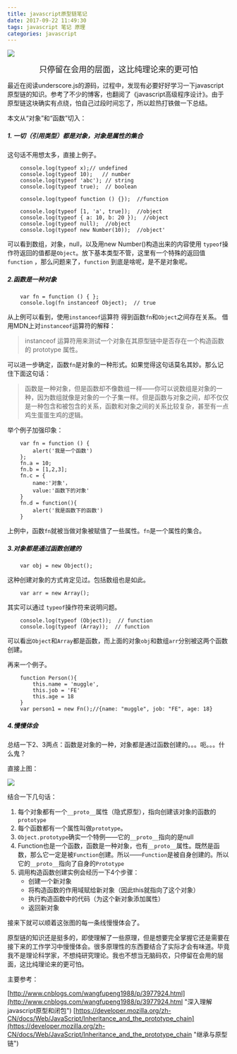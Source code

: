 ```yaml
---
title: javascript原型链笔记
date: 2017-09-22 11:49:30
tags: javascript 笔记 原理
categories: javascript
---
```

![](http://oq6xfel71.bkt.clouddn.com/17-10-3/50610144.jpg)
<center> <font size=4>只停留在会用的层面，这比纯理论来的更可怕</font></center >

最近在阅读underscore.js的源码，过程中，发现有必要好好学习一下javascript原型链的知识。参考了不少的博客，也翻阅了《javascript高级程序设计》。由于原型链这块确实有点绕，怕自己过段时间忘了，所以趁热打铁做一下总结。
<!-- more -->

本文从“对象”和“函数”切入：

##### 1. 一切（引用类型）都是对象，对象是属性的集合

这句话不用想太多，直接上例子。
```
	console.log(typeof x);// undefined
	console.log(typeof 10);   // number
	console.log(typeof 'abc'); // string
	console.log(typeof true);  // boolean
	
	console.log(typeof function () {});  //function
	
	console.log(typeof [1, 'a', true]);  //object
	console.log(typeof { a: 10, b: 20 });  //object
	console.log(typeof null);  //object
	console.log(typeof new Number(10));  //object'
```
可以看到数组，对象，null，以及用new Number()构造出来的内容使用 `typeof`操作符返回的值都是`Object`。放下基本类型不管，这里有一个特殊的返回值`function` ，那么问题来了，`function` 到底是啥呢，是不是对象呢。

##### 2.函数是一种对象
```
	var fn = function () { };
	console.log(fn instanceof Object);  // true
```
从上例可以看到，使用`instanceof`运算符 得到函数`fn`和`Object`之间存在关系。
借用MDN上对`instanceof`运算符的解释：
> instanceof 运算符用来测试一个对象在其原型链中是否存在一个构造函数的 prototype 属性。

可以进一步确定，函数`fn`是对象的一种形式。如果觉得这句话莫名其妙。那么记住下面这句话：
> 函数是一种对象，但是函数却不像数组一样——你可以说数组是对象的一种，因为数组就像是对象的一个子集一样。但是函数与对象之间，却不仅仅是一种包含和被包含的关系，函数和对象之间的关系比较复杂，甚至有一点鸡生蛋蛋生鸡的逻辑。

举个例子加强印象：
```
	var fn = function () { 
		alert('我是一个函数')	
	};
	fn.a = 10;
	fn.b = [1,2,3];
	fn.c = {
		name:'对象'，
		value:'函数下的对象'
	}
	fn.d = function(){
		alert('我是函数下的函数')
	}
```
上例中，函数`fn`就被当做对象被赋值了一些属性。`fn`是一个属性的集合。

##### 3.对象都是通过函数创建的
```
    var obj = new Object();
```

这种创建对象的方式肯定见过。包括数组也是如此。
```
	var arr = new Array();
```
其实可以通过 `typeof`操作符来说明问题。
```
	console.log(typeof (Object));  // function
	console.log(typeof (Array));  // function
```
可以看出`Object`和`Array`都是函数，而上面的对象`obj`和数组`arr`分别被这两个函数创建。

再来一个例子。
```
	function Person(){
		this.name = 'muggle',
		this.job = 'FE'
		this.age = 18
	}
	var person1 = new Fn();//{name: "muggle", job: "FE", age: 18}
```
##### 4.慢慢体会
总结一下2、3两点：函数是对象的一种，对象都是通过函数创建的。。。呃。。。什么鬼？

直接上图：

![](http://oq6xfel71.bkt.clouddn.com/17-9-22/3088097.jpg)

结合一下几句话：

1. 每个对象都有一个`__proto__`属性（隐式原型），指向创建该对象的函数的`prototype`
2. 每个函数都有一个属性叫做`prototype`。
3. `Object.prototype`确实一个特例——它的`__proto__`指向的是null
4. Function也是一个函数，函数是一种对象，也有`__proto__`属性。既然是函数，那么它一定是被`Function`创建。所以——`Function`是被自身创建的。所以它的`__proto__`指向了自身的`Prototype`
5. 调用构造函数创建实例会经历一下4个步骤：
	- 创建一个新对象
	- 将构造函数的作用域赋给新对象（因此this就指向了这个对象）
	- 执行构造函数中的代码（为这个新对象添加属性）
	- 返回新对象

接来下就可以顺着这张图的每一条线慢慢体会了。

原型链的知识还是挺多的，即使理解了一些原理，但是想要完全掌握它还是需要在接下来的工作学习中慢慢体会。很多原理性的东西要结合了实际才会有味道。毕竟我不是理论科学家，不想纯研究理论。我也不想当无脑码农，只停留在会用的层面，这比纯理论来的更可怕。

主要参考：

[http://www.cnblogs.com/wangfupeng1988/p/3977924.html](http://www.cnblogs.com/wangfupeng1988/p/3977924.html "深入理解javascript原型和闭包")
[https://developer.mozilla.org/zh-CN/docs/Web/JavaScript/Inheritance_and_the_prototype_chain](https://developer.mozilla.org/zh-CN/docs/Web/JavaScript/Inheritance_and_the_prototype_chain "继承与原型链")